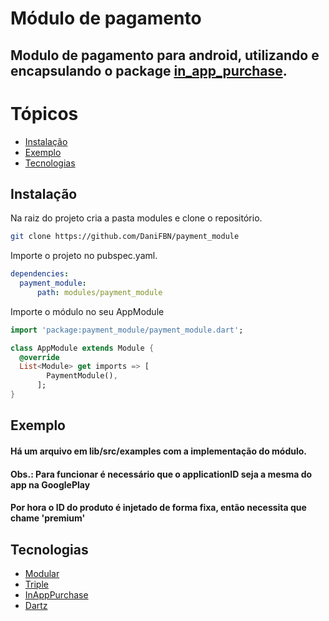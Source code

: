 # Módulo de pagamento

## Modulo de pagamento para android, utilizando e encapsulando o package [in_app_purchase](https://pub.dev/packages/in_app_purchase).

Tópicos
=================
* [Instalação](#instalação)
* [Exemplo](#exemplo)
* [Tecnologias](#tecnologias)


## Instalação

Na raiz do projeto cria a pasta modules e clone o repositório.
```bash
git clone https://github.com/DaniFBN/payment_module
```

Importe o projeto no pubspec.yaml.
```yaml
dependencies:
  payment_module:
      path: modules/payment_module
```

Importe o módulo no seu AppModule
```dart
import 'package:payment_module/payment_module.dart';

class AppModule extends Module {
  @override
  List<Module> get imports => [
        PaymentModule(),
      ];
}
```

## Exemplo
#### Há um arquivo em lib/src/examples com a implementação do módulo.
#### Obs.: Para funcionar é necessário que o applicationID seja a mesma do app na GooglePlay
#### Por hora o ID do produto é injetado de forma fixa, então necessita que chame 'premium'

## Tecnologias

- [Modular](https://pub.dev/packages/flutter_modular)
- [Triple](https://pub.dev/packages/triple)
- [InAppPurchase](https://pub.dev/packages/in_app_purchase)
- [Dartz](https://pub.dev/packages/dartz)
